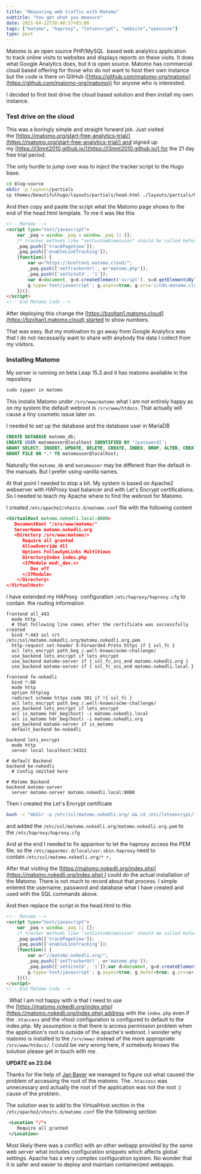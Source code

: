 ```yaml
---
title: "Measuring web traffic with Matomo"
subtitle: "You get what you measure"
date: 2021-04-22T20:40:57+03:00
tags: ["matomo", "haproxy", "letsencrypt", "website","opensuse"]
type: post
---
```

  

Matomo is an open source PHP/MySQL  based web analytics application to track online visits to websites and displays reports on these visits. It does what Google Analytics does, but it is open source. Matomo has commercial cloud based offering for those who do not want to host their own instance but the code is there on GitHub ([https://github.com/matomo-org/matomo](https://github.com/matomo-org/matomo)) for anyone who is interested.

I decided to first test drive the cloud based solution and then install my own instance. 

### Test drive on the cloud

This was a boringly simple and straight forward job. Just visited the [https://matomo.org/start-free-analytics-trial/](https://matomo.org/start-free-analytics-trial/) and signed up my [https://l3mnt2010.github.io/](https://l3mnt2010.github.io/) for the 21 day free trial period.

The only hurdle to jump over was to inject the tracker script to the Hugo base. 

```bash
cd blog-source  
mkdir -p layouts/partials  
cp themes/beautifulhugo/layouts/partials/head.html ./layouts/partials/head.html
```
  

And then copy and paste the script what the Matomo page shows to the end of the head.html template. To me it was like this

```html
<!-- Matomo -->
<script type="text/javascript">
    var _paq = window._paq = window._paq || [];
    /* tracker methods like "setCustomDimension" should be called before "trackPageView" */
    _paq.push(['trackPageView']);
    _paq.push(['enableLinkTracking']);
    (function() {
        var u="https://bzoltan1.matomo.cloud/";
        _paq.push(['setTrackerUrl', u+'matomo.php']);
        _paq.push(['setSiteId', '1']);
        var d=document, g=d.createElement('script'), s=d.getElementsByTagName('script')[0];
        g.type='text/javascript'; g.async=true; g.src='//cdn.matomo.cloud/bzoltan1.matomo.cloud/matomo.js'; s.parentNode.insertBefore(g,s);
    })();
</script>
<!-- End Matomo Code -->
```
  

After deploying this change the [https://bzoltan1.matomo.cloud](https://bzoltan1.matomo.cloud) started to show numbers.

That was easy. But my motivation to go away from Google Analytics was that I do not necessarily want to share with anybody the data I collect from my visitors.

### Installing Matomo

My server is running on beta Leap 15.3 and it has matomo available in the repository.

```bash
sudo zypper in matomo
```

This installs Matomo under `/srv/www/matomo` what I am not entirely happy as on my system the default webroot is `/srv/www/htdocs`. That actually will cause a tiny cosmetic issue later on.

I needed to set up the database and the database user in MariaDB

```sql
CREATE DATABASE matomo_db;  
CREATE USER matomouser@localhost IDENTIFIED BY '[password]';  
GRANT SELECT, INSERT, UPDATE, DELETE, CREATE, INDEX, DROP, ALTER, CREATE TEMPORARY TABLES, LOCK TABLES ON matomo_db.* TO matomouser@localhost;  
GRANT FILE ON *.* TO matomouser@localhost;
```

Naturally the `matomo_db` and `matomouser` may be different than the default in the manuals. But I prefer using vanilla names.


At that point I needed to stop a bit. My system is based on Apache2 webserver with HAProxy load balancer and with Let's Encrypt certifications. So I needed to teach my Apache where to find the webroot for Matomo.

I created `/etc/apache2/vhosts.d/matomo.conf` file with the following content


```xml
<VirtualHost matomo.nokedli.local:8080>  
   DocumentRoot "/srv/www/matomo/"  
   ServerName matomo.nokedli.org  
   <Directory /srv/www/matomo/>  
      Require all granted  
      AllowOverride All  
      Options FollowSymLinks MultiViews  
      DirectoryIndex index.php  
      <IfModule mod\_dav.c>  
         Dav off  
      </IfModule>  
    </Directory>  
</VirtualHost>
```

I have extended my HAProxy  configuration `/etc/haproxy/haproxy.cfg` to contain  the routing information

```
frontend all_443
  mode http
  # that following line comes after the certificate was successfully created
  bind *:443 ssl crt /etc/ssl/matomo.nokedli.org/matomo.nokedli.org.pem 
  http-request set-header X-Forwarded-Proto https if { ssl_fc }
  acl lets_encrypt path_beg /.well-known/acme-challenge/
  use_backend lets_encrypt if lets_encrypt
  use_backend matomo-server if { ssl_fc_sni_end matomo.nokedli.org }
  use_backend matomo-server if { ssl_fc_sni_end matomo.nokedli.local }

frontend fe-nokedli
  bind *:80
  mode http
  option httplog
  redirect scheme https code 301 if !{ ssl_fc }
  acl lets_encrypt path_beg /.well-known/acme-challenge/
  use_backend lets_encrypt if lets_encrypt
  acl is_matomo hdr_beg(host) -i matomo.nokedli.local
  acl is_matomo hdr_beg(host) -i matomo.nokedli.org
  use_backend matomo-server if is_matomo
  default_backend be-nokedli

backend lets_encrypt
  mode http
  server local localhost:54321

# default Backend
backend be-nokedli
  # Config omitted here

# Matomo Backend
backend matomo-server
  server matomo-server matomo.nokedli.local:8080
```
  

Then I created the Let's Encrypt certificate

```bash
bash -c "mkdir -p /etc/ssl/matomo.nokedli.org/ && cd /etc/letsencrypt/live/matomo.nokedli.org/ && cat fullchain.pem privkey.pem > /etc/ssl/matomo.nokedli.org/matomo.nokedli.org.pem"
```

and added the `/etc/ssl/matomo.nokedli.org/matomo.nokedli.org.pem` to the `/etc/haproxy/haproxy.cfg`

And at the end I needed to fix apparmor to let the haproxy access the PEM file, so the `/etc/apparmor.d/local/usr.sbin.haproxy` need to contain `/etc/ssl/matomo.nokedli.org/* r,`


After that visiting the [https://matomo.nokedli.org/index.php](https://matomo.nokedli.org/index.php) I could do the actual installation of the Matomo. There is not much to record about that process. I simple entered the username, password and database what I have created and used with the SQL commands above.

And then replace the script in the head.html to this

```html
<!-- Matomo -->  
<script type="text/javascript">
    var _paq = window._paq || [];
    /* tracker methods like "setCustomDimension" should be called before "trackPageView" */
    _paq.push(['trackPageView']);
    _paq.push(['enableLinkTracking']);
    (function() {
        var u="//matomo.nokedli.org/";
        _paq.push(['setTrackerUrl', u+'matomo.php']);
        _paq.push(['setSiteId', '1']);var d=document, g=d.createElement('script'), s=d.getElementsByTagName('script')[0];
        g.type='text/javascript'; g.async=true; g.defer=true; g.src=u+'matomo.js'; s.parentNode.insertBefore(g,s);
    })();
</script>
<!-- End Matomo Code -->  
```
 
What I am not happy with is that I need to use the [https://matomo.nokedli.org/index.php](https://matomo.nokedli.org/index.php) address with the `index.php` even if the `.htaccess` and the vhost configuration is configured to default to the index.php. My assumption is that there is access permission problem when the application's root is outside of the apache's webroot. I wonder why matomo is installed to the `/srv/www/` instead of the more appropriate `/srv/www/htdocs/`. I could be very wrong here, if somebody knows the solution please get in touch with me.

**UPDATE on 23.04**

Thanks for the help of [Jan Bayer](https://github.com/baierjan) we managed to figure out what caused the problem of accessing the root of the matomo. The `.htaccess` was  unnecessary and actually the root of the application was not the root :) cause of the problem.

The solution was to add to the VirtualHost section in the  `/etc/apache2/vhosts.d/matomo.conf` file the following section

```xml
 <Location "/">
    Require all granted
 </Location>
```

Most likely there was a conflict with an other webapp provided by the same web server what includes configuration snippets which affects global settings. Apache has a very complex configuration system. No wonder that it is safer and easier to deploy and maintain containerized webapps.

